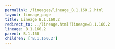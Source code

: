 ```yaml
---
permalink: /lineages/lineage_B.1.160.2.html
layout: lineage_page
title: Lineage B.1.160.2
redirect_to: ../lineage.html?lineage=B.1.160.2
lineage: B.1.160.2
parent: B.1.160
children: ['B.1.160.2']
---
```

